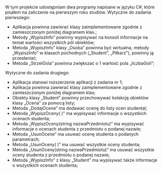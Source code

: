 W tym projekcie udostępniam dwa programy napisane w języku C#, które pisałem na zaliczenie na pierwszym roku studiów. 
Wytyczne do zadania pierwszego:
- Aplikacja powinna zawierać klasy zaimplementowane zgodnie z zamieszczonym poniżej diagramem klas.;
- Metody „WypiszInfo” powinny wypisywać na konsoli informacje na temat wartości wszystkich pól obiektów;
- Metoda „WypiszInfo” klasy „Osoba” powinna być wirtualna, metody „WypiszInfo” w klasach pochodnych
(„Student”, „Piłkarz”), powinny ją przesłaniać;
- Metoda „StrzelGola” powinna zwiększać o 1 wartość pola „liczbaGoli”;

Wytyczne do zadania drugiego:
- Aplikacja stanowi rozszerzenie aplikacji z zadania nr 1;
- Aplikacja powinna zawierać klasy zaimplementowane zgodnie z zamieszczonym poniżej diagramem klas;
- Obiekty klasy „Student” powinny przechowywać kolekcję obiektów klasy „Ocena” za pomocą listy;
- Metoda „DodajOcene” ma dodawać ocenę do listy ocen studental;
- Metoda „WypiszOceny( )” ma wypisywać informacje o wszystkich ocenach studenta;
- Metoda „WypiszOceny(string nazwaPrzedmiotu)” ma wypisywać informacje o ocenach studenta
z przedmiotu o podanej nazwie;
- Metoda „UsunOcene” ma usuwać ocenę studenta o podanych parametrach;
- Metoda „UsunOceny( )” ma usuwać wszystkie oceny studenta;
- Metoda „UsunOceny(string nazwaPrzedmiotu)” ma usuwać wszystkie oceny studenta z przedmiotu
o podanej nazwie;
- Metoda „WypiszInfo” z klasy „Student” ma wypisywać także informacje o wszystkich ocenach studenta;
